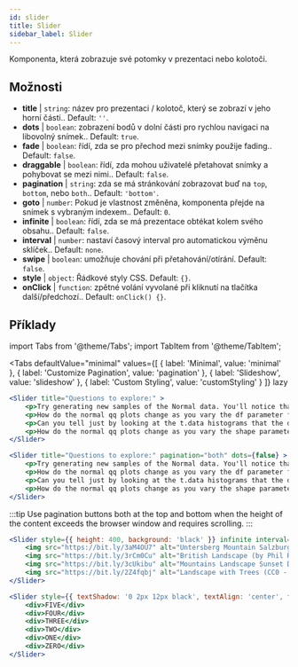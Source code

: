 ```yaml
---
id: slider 
title: Slider
sidebar_label: Slider
---
```


Komponenta, která zobrazuje své potomky v prezentaci nebo kolotoči.

## Možnosti

* __title__ | `string`: název pro prezentaci / kolotoč, který se zobrazí v jeho horní části.. Default: `''`.
* __dots__ | `boolean`: zobrazení bodů v dolní části pro rychlou navigaci na libovolný snímek.. Default: `true`.
* __fade__ | `boolean`: řídí, zda se pro přechod mezi snímky použije fading.. Default: `false`.
* __draggable__ | `boolean`: řídí, zda mohou uživatelé přetahovat snímky a pohybovat se mezi nimi.. Default: `false`.
* __pagination__ | `string`: zda se má stránkování zobrazovat buď na `top`, `bottom`, nebo `both`.. Default: `'bottom'`.
* __goto__ | `number`: Pokud je vlastnost změněna, komponenta přejde na snímek s vybraným indexem.. Default: `0`.
* __infinite__ | `boolean`: řídí, zda se má prezentace obtékat kolem svého obsahu.. Default: `false`.
* __interval__ | `number`: nastaví časový interval pro automatickou výměnu sklíček.. Default: `none`.
* __swipe__ | `boolean`: umožňuje chování při přetahování/otírání. Default: `false`.
* __style__ | `object`: Řádkové styly CSS. Default: `{}`.
* __onClick__ | `function`: zpětné volání vyvolané při kliknutí na tlačítka další/předchozí.. Default: `onClick() {}`.


## Příklady


import Tabs from '@theme/Tabs';
import TabItem from '@theme/TabItem';

<Tabs
    defaultValue="minimal"
    values={[
        { label: 'Minimal', value: 'minimal' },
        { label: 'Customize Pagination', value: 'pagination' },
        { label: 'Slideshow', value: 'slideshow' },
        { label: 'Custom Styling', value: 'customStyling' }
    ]}
    lazy
>

<TabItem value="minimal">

```jsx live
<Slider title="Questions to explore:" >
    <p>Try generating new samples of the Normal data. You'll notice that the points don't always lie exactly on the line. This is typical variation. As you generate more random realizations of this plot you'll get better calibrated to the kind of deviation you can expect to see from this large a sample of Normal data.</p>
    <p>How do the normal qq plots change as you vary the df parameter for the t-distributed data?</p>
    <p>Can you tell just by looking at the t.data histograms that the data aren't normally distributed? Is it easier to tell from the QQ plots?</p>
    <p>How do the normal qq plots change as you vary the shape parameter in the gamma-distributed data?</p>
</Slider>
```

</TabItem>

<TabItem value="pagination">

```jsx live
<Slider title="Questions to explore:" pagination="both" dots={false} >
    <p>Try generating new samples of the Normal data. You'll notice that the points don't always lie exactly on the line. This is typical variation. As you generate more random realizations of this plot you'll get better calibrated to the kind of deviation you can expect to see from this large a sample of Normal data.</p>
    <p>How do the normal qq plots change as you vary the df parameter for the t-distributed data?</p>
    <p>Can you tell just by looking at the t.data histograms that the data aren't normally distributed? Is it easier to tell from the QQ plots?</p>
    <p>How do the normal qq plots change as you vary the shape parameter in the gamma-distributed data?</p>
</Slider>
```

:::tip
Use pagination buttons both at the top and bottom when the height of the content exceeds the browser window and requires scrolling.
:::

</TabItem>

<TabItem value="slideshow">

```jsx live
<Slider style={{ height: 400, background: 'black' }} infinite interval={2000} >
    <img src="https://bit.ly/3aM4OU7" alt="Untersberg Mountain Salzburg (by Giuseppe Milo, CC BY 3.0)" />
    <img src="https://bit.ly/3rCm0Cu" alt="British Landscape (by Phil Riley, Pixabay License)" />
    <img src="https://bit.ly/3cUkibu" alt="Mountains Landscape Sunset Dusk (Pixabay License)" />
    <img src="https://bit.ly/2Z4fqbj" alt="Landscape with Trees (CC0 - Public Domain)" /> 
</Slider>
```

</TabItem>

<TabItem value="customStyling">

```jsx live
<Slider style={{ textShadow: '0 2px 12px black', textAlign: 'center', fontSize: 90 }} infinite interval={1000} >
    <div>FIVE</div>
    <div>FOUR</div>
    <div>THREE</div>
    <div>TWO</div>
    <div>ONE</div>
    <div>ZERO</div>
</Slider>
```

</TabItem>

</Tabs>


